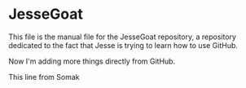 # JesseGoat

This file is the manual file for the JesseGoat repository, a repository dedicated to the fact that Jesse is trying to learn how to use GitHub.

Now I'm adding more things directly from GitHub.

This line from Somak
